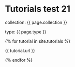 ---
---
# Tutorials test 21

<p>collection: {{ page.collection }}</p>
<p>type: {{ page.type }}</p>
{% for tutorial in site.tutorials %}
  <p>{{ tutorial.url }}</p>
{% endfor %}
